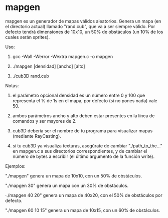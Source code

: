 # mapgen

mapgen es un generador de mapas válidos aleatorios. Genera un mapa (en el directorio actual) llamado "rand.cub", que va a ser siempre válido.
Por defecto tendrá dimensiones de 10x10, un 50% de obstáculos (un 10% de los cuales serán sprites).

Uso: 

1) gcc -Wall -Werror -Wextra mapgen.c -o mapgen

2) ./mapgen [densidad] [ancho] [alto]

3) ./cub3D rand.cub

Notas: 

1) el parámetro opcional densidad es un número entre 0 y 100 que representa el % de 1s en el mapa, por defecto (si no pones nada) vale 50.

2) ambos parámetros ancho y alto deben estar presentes en la línea de comandos y ser mayores de 2.

3) cub3D debería ser el nombre de tu programa para visualizar mapas (mediante RayCasting).

4) si tu cub3D ya visualiza texturas, asegúrate de cambiar "./path_to_the..." en mapgen.c a sus directorios correspondientes, y de cambiar el número de bytes a escribir (el último argumento de la función write).

Ejemplos:

"./mapgen" genera un mapa de 10x10, con un 50% de obstáculos.

"./mapgen 30" genera un mapa con un 30% de obstáculos.

·./mapgen 40 20" genera un mapa de 40x20, con el 50% de obstáculos por defecto.

"./mapgen 60 10 15" genera un mapa de 10x15, con un 60% de obstáculos.
